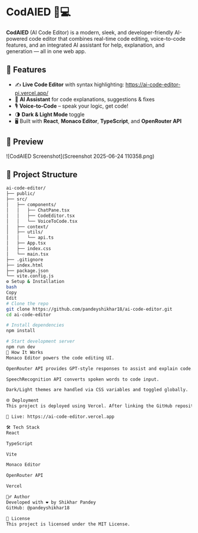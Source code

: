 # CodAIED 🧠💻

**CodAIED** (AI Code Editor) is a modern, sleek, and developer-friendly AI-powered code editor that combines real-time code editing, voice-to-code features, and an integrated AI assistant for help, explanation, and generation — all in one web app.

## 🚀 Features

- ✍️ **Live Code Editor** with syntax highlighting: https://ai-code-editor-pi.vercel.app/
- 💬 **AI Assistant** for code explanations, suggestions & fixes
- 🎙️ **Voice-to-Code** – speak your logic, get code!
- 🌗 **Dark & Light Mode** toggle
- 🖥️ Built with **React**, **Monaco Editor**, **TypeScript**, and **OpenRouter API**

## 📸 Preview

![CodAIED Screenshot](Screenshot 2025-06-24 110358.png) <!-- Replace with actual screenshot URL -->

## 📁 Project Structure

```bash
ai-code-editor/
├── public/
├── src/
│   ├── components/
│   │   ├── ChatPane.tsx
│   │   ├── CodeEditor.tsx
│   │   └── VoiceToCode.tsx
│   ├── context/
│   ├── utils/
│   │   └── api.ts
│   ├── App.tsx
│   ├── index.css
│   └── main.tsx
├── .gitignore
├── index.html
├── package.json
└── vite.config.js
⚙️ Setup & Installation
bash
Copy
Edit
# Clone the repo
git clone https://github.com/pandeyshikhar18/ai-code-editor.git
cd ai-code-editor

# Install dependencies
npm install

# Start development server
npm run dev
🧠 How It Works
Monaco Editor powers the code editing UI.

OpenRouter API provides GPT-style responses to assist and explain code.

SpeechRecognition API converts spoken words to code input.

Dark/Light themes are handled via CSS variables and toggled globally.

🌐 Deployment
This project is deployed using Vercel. After linking the GitHub repository, Vercel automatically builds and hosts the site.

🔗 Live: https://ai-code-editor.vercel.app

🛠️ Tech Stack
React

TypeScript

Vite

Monaco Editor

OpenRouter API

Vercel

🙋‍♂️ Author
Developed with ❤️ by Shikhar Pandey
GitHub: @pandeyshikhar18

📄 License
This project is licensed under the MIT License.
